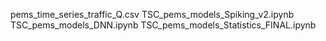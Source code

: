 pems_time_series_traffic_Q.csv
TSC_pems_models_Spiking_v2.ipynb
TSC_pems_models_DNN.ipynb
TSC_pems_models_Statistics_FINAL.ipynb
